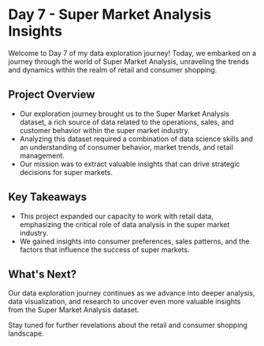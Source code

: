 # Day 7 - Super Market Analysis Insights

Welcome to Day 7 of my data exploration journey! Today, we embarked on a journey through the world of Super Market Analysis, unraveling the trends and dynamics within the realm of retail and consumer shopping.

## Project Overview

- Our exploration journey brought us to the Super Market Analysis dataset, a rich source of data related to the operations, sales, and customer behavior within the super market industry.
- Analyzing this dataset required a combination of data science skills and an understanding of consumer behavior, market trends, and retail management.
- Our mission was to extract valuable insights that can drive strategic decisions for super markets.

## Key Takeaways

- This project expanded our capacity to work with retail data, emphasizing the critical role of data analysis in the super market industry.
- We gained insights into consumer preferences, sales patterns, and the factors that influence the success of super markets.

## What's Next?

Our data exploration journey continues as we advance into deeper analysis, data visualization, and research to uncover even more valuable insights from the Super Market Analysis dataset.

Stay tuned for further revelations about the retail and consumer shopping landscape.



